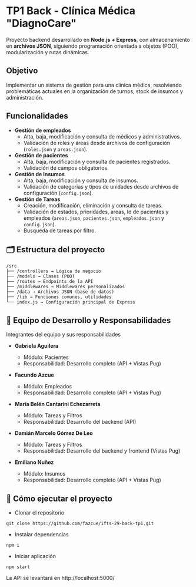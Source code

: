 # TP1 Back - Clínica Médica "DiagnoCare"

Proyecto backend desarrollado en **Node.js + Express**, con almacenamiento en **archivos JSON**, siguiendo programación orientada a objetos (POO), modularización y rutas dinámicas.

## Objetivo
Implementar un sistema de gestión para una clínica médica, resolviendo problemáticas actuales en la organización de turnos, stock de insumos y administración.

## Funcionalidades
- **Gestión de empleados**
  - Alta, baja, modificación y consulta de médicos y administrativos.
  - Validación de roles y áreas desde archivos de configuración (`roles.json` y `areas.json`).
- **Gestión de pacientes**
  - Alta, baja, modificación y consulta de pacientes registrados.
  - Validación de campos obligatorios.
- **Gestión de Insumos**
  - Alta, baja, modificación y consulta de insumos.
  - Validación de categorias y tipos de unidades desde archivos de configuración (`config.json`).
- **Gestión de Tareas**
  - Creación, modificación, eliminación y consulta de tareas.
  - Validación de estados, prioridades, areas, Id de pacientes y empleados (`areas.json`, `pacientes.json`, `empleados.json` y `config.json`).
  - Busqueda de tareas por filtro.

## 🗂️ Estructura del proyecto
```
/src
├── /controllers → Lógica de negocio
├── /models → Clases (POO)
├── /routes → Endpoints de la API
├── /middlewares → Middlewares personalizados
├── /data → Archivos JSON (base de datos)
├── /lib → Funciones comunes, utilidades
└── index.js → Configuración principal de Express
```

## 👥 Equipo de Desarrollo y Responsabilidades
Integrantes del equipo y sus responsabilidades

- **Gabriela Aguilera**
  - Módulo: Pacientes
  - Responsabilidad: Desarrollo completo (API + Vistas Pug)

- **Facundo Azcue**
  - Módulo: Empleados
  - Responsabilidad: Desarrollo completo (API + Vistas Pug)

- **María Belén Cantarini Echezarreta**
  - Módulo: Tareas y Filtros
  - Responsabilidad: Desarrollo del backend (API)
- **Damián Marcelo Gómez De Leo**
  - Módulo: Tareas y Filtros
  - Responsabilidad: Desarrollo del backend y frontend (Vistas Pug)
- **Emiliano Nuñez**
  - Módulo: Insumos
  - Responsabilidad: Desarrollo completo (API + Vistas Pug)

## 🚀 Cómo ejecutar el proyecto
- Clonar el repositorio
```
git clone https://github.com/fazcue/ifts-29-back-tp1.git
```
- Instalar dependencias
```
npm i
```
- Iniciar aplicación
```
npm start
```
La API se levantará en http://localhost:5000/
